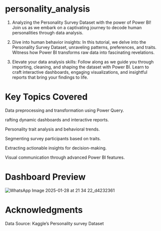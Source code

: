 # personality_analysis
1) Analyzing the Personality Survey Dataset with the power of Power BI! Join us as we embark on a captivating journey to decode human personalities through data analysis.

2) Dive into human behavior insights: In this tutorial, we delve into the Personality Survey Dataset, unraveling patterns, preferences, and traits. Witness how Power BI transforms raw data into fascinating revelations.

3) Elevate your data analysis skills: Follow along as we guide you through importing, cleaning, and shaping the dataset with Power BI. Learn to craft interactive dashboards, engaging visualizations, and insightful reports that bring your findings to life.

# Key Topics Covered 

Data preprocessing and transformation using Power Query.

rafting dynamic dashboards and interactive reports.

Personality trait analysis and behavioral trends.

Segmenting survey participants based on traits.

Extracting actionable insights for decision-making.

Visual communication through advanced Power BI features.

# Dashboard Preview
![WhatsApp Image 2025-01-28 at 21 34 22_d4232361](https://github.com/user-attachments/assets/a30a36f4-bc72-451f-9fca-c5691762bedf)

# Acknowledgments

Data Source: Kaggle’s Personality survey Dataset

